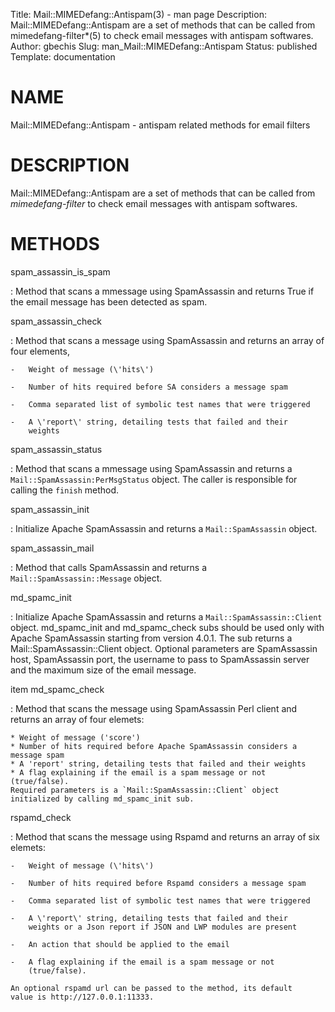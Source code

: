 Title: Mail::MIMEDefang::Antispam(3) - man page
Description: Mail::MIMEDefang::Antispam are a set of methods that can be called from mimedefang-filter*(5) to check email messages with antispam softwares.
Author: gbechis
Slug: man_Mail::MIMEDefang::Antispam
Status: published
Template: documentation

# NAME

Mail::MIMEDefang::Antispam - antispam related methods for email filters

# DESCRIPTION

Mail::MIMEDefang::Antispam are a set of methods that can be called from
*mimedefang-filter* to check email messages with antispam softwares.

# METHODS

spam_assassin_is_spam

:   Method that scans a mmessage using SpamAssassin and returns True if
    the email message has been detected as spam.

spam_assassin_check

:   Method that scans a message using SpamAssassin and returns an array
    of four elements,

    -   Weight of message (\'hits\')

    -   Number of hits required before SA considers a message spam

    -   Comma separated list of symbolic test names that were triggered

    -   A \'report\' string, detailing tests that failed and their
        weights

spam_assassin_status

:   Method that scans a mmessage using SpamAssassin and returns a
    `Mail::SpamAssassin:PerMsgStatus` object. The caller is responsible
    for calling the `finish` method.

spam_assassin_init

:   Initialize Apache SpamAssassin and returns a `Mail::SpamAssassin`
    object.

spam_assassin_mail

:   Method that calls SpamAssassin and returns a
    `Mail::SpamAssassin::Message` object.

md_spamc_init

:   Initialize Apache SpamAssassin and returns a `Mail::SpamAssassin::Client` object.
    md_spamc_init and md_spamc_check subs should be used only with Apache SpamAssassin
    starting from version 4.0.1.
    The sub returns a Mail::SpamAssassin::Client object.
    Optional parameters are SpamAssassin host, SpamAssassin port, the username to pass to
    SpamAssassin server and the maximum size of the email message.

item md_spamc_check

:   Method that scans the message using SpamAssassin Perl client and returns an array of four elemets:

    * Weight of message ('score')
    * Number of hits required before Apache SpamAssassin considers a message spam
    * A 'report' string, detailing tests that failed and their weights
    * A flag explaining if the email is a spam message or not (true/false).
    Required parameters is a `Mail::SpamAssassin::Client` object initialized by calling md_spamc_init sub.


rspamd_check

:   Method that scans the message using Rspamd and returns an array of
    six elemets:

    -   Weight of message (\'hits\')

    -   Number of hits required before Rspamd considers a message spam

    -   Comma separated list of symbolic test names that were triggered

    -   A \'report\' string, detailing tests that failed and their
        weights or a Json report if JSON and LWP modules are present

    -   An action that should be applied to the email

    -   A flag explaining if the email is a spam message or not
        (true/false).

    An optional rspamd url can be passed to the method, its default
    value is http://127.0.0.1:11333.
